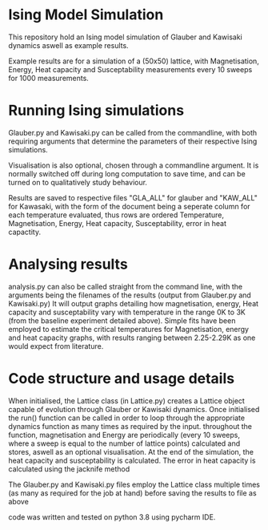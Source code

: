 # Ising Model Simulation

This repository hold an Ising model simulation of Glauber and Kawisaki dynamics aswell as example results.

Example results are for a simulation of a (50x50) lattice, with Magnetisation, Energy, Heat capacity and Susceptability measurements every 10 sweeps for 1000 measurements.

# Running Ising simulations

Glauber.py and Kawisaki.py can be called from the commandline, with both requiring arguments that determine the parameters of their respective Ising simulations.

Visualisation is also optional, chosen through a commandline argument. It is normally switched off during long computation to save time, and can be turned on to qualitatively study behaviour.

Results are saved to respective files "GLA_ALL" for glauber and "KAW_ALL" for Kawasaki, with the form of the document being a seperate column for each temperature evaluated, thus rows are ordered Temperature, Magnetisation, Energy, Heat capacity, Susceptability, error in heat capactity.



# Analysing results

analysis.py can also be called straight from the command line, with the arguments being the filenames of the results (output from Glauber.py and Kawisaki.py)
It will output graphs detailing how magnetisation, energy, Heat capacity and susceptability vary with temperature in the range 0K to 3K (from the baseline experiment detailed above).
Simple fits have been employed to estimate the critical temperatures for Magnetisation, energy and heat capacity graphs, with results ranging between 2.25-2.29K as one would expect from literature.



# Code structure and usage details

When initialised, the Lattice class (in Lattice.py) creates a Lattice object capable of evolution through Glauber or Kawisaki dynamics. Once initialised the run() function can be called in order to loop through the appropriate dynamics function as many times as required by the input. throughout the function, magnetisation and Energy are periodically (every 10 sweeps, where a sweep is equal to the number of lattice points) calculated and stores, aswell as an optional visualisation. At the end of the simulation, the heat capacity and susceptability is calculated. The error in heat capacity is calculated using the jacknife method

The Glauber.py and Kawisaki.py files employ the Lattice class multiple times (as many as required for the job at hand) before saving the results to file as above

code was written and tested on python 3.8 using pycharm IDE. 

